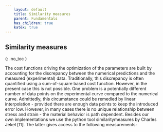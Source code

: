 ```yaml
---
    layout: default
    title: Similarity measures
    parent: Fundamentals
    has_children: true
    katex: true
---
```

## Similarity measures
{: .no_toc }

The cost functions driving the optimization of the parameters are built by accounting for the discrepancy between the numerical predictions and the measured (experimental) data. Traditionally, this discrepancy is often quantified using a sum-of-square based cost function. However, in the present case this is not possible. One problem is a potentially different number of data points on the experimental curve compared to the numerical curve. Admittedly, this circumstance could be remedied by linear interpolation - provided there are enough data points to keep the introduced error low. However, in many cases there is no unique relationship between stress and strain - the material behavior is path dependent. Besides our own implementations we use the python tool similaritymeasures by Charles Jekel [11]. The latter gives access to the following measurements:


